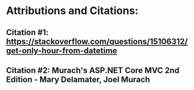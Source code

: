 ﻿# Attributions and Citations:
## Citation #1: https://stackoverflow.com/questions/15106312/get-only-hour-from-datetime
## Citation #2: Murach's ASP.NET Core MVC 2nd Edition - Mary Delamater, Joel Murach


